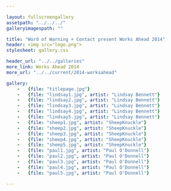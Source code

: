 ```yaml
---

layout: fullscreengallery
assetpath: "../../../"
galleryimagespath: ""

title: "Word of Warning + Contact present Works Ahead 2014"
header: <img src="logo.png">
stylesheet: gallery.css

header_url: "../../galleries"
more_link: Works Ahead 2014
more_url: "../../current/2014-worksahead"

gallery:
    -   {file: "titlepage.jpg"}
    -   {file: "lindsay1.jpg", artist: "Lindsay Bennett"}
    -   {file: "lindsay2.jpg", artist: "Lindsay Bennett"}
    -   {file: "lindsay3.jpg", artist: "Lindsay Bennett"}
    -   {file: "lindsay4.jpg", artist: "Lindsay Bennett"}
    -   {file: "lindsay5.jpg", artist: "Lindsay Bennett"}
    -   {file: "sheep1.jpg", artist: "SheepKnuckle"}
    -   {file: "sheep2.jpg", artist: "SheepKnuckle"}
    -   {file: "sheep3.jpg", artist: "SheepKnuckle"}
    -   {file: "sheep4.jpg", artist: "SheepKnuckle"}
    -   {file: "sheep5.jpg", artist: "SheepKnuckle"}
    -   {file: "paul1.jpg", artist: "Paul O'Donnell"}
    -   {file: "paul2.jpg", artist: "Paul O'Donnell"}
    -   {file: "paul3.jpg", artist: "Paul O'Donnell"}
    -   {file: "paul4.jpg", artist: "Paul O'Donnell"}
    -   {file: "paul5.jpg", artist: "Paul O'Donnell"}

---
```


